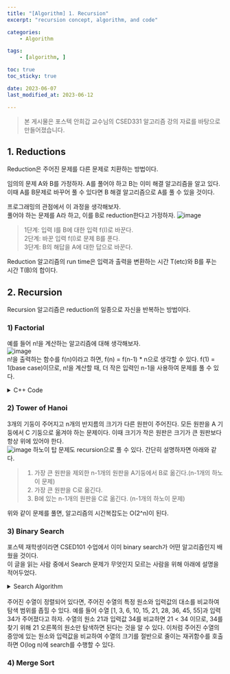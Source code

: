 ```yaml
---
title: "[Algorithm] 1. Recursion"
excerpt: "recursion concept, algorithm, and code"

categories:
    - Algorithm

tags:
    - [algorithm, ]

toc: true
toc_sticky: true

date: 2023-06-07
last_modified_at: 2023-06-12

---
```

> 본 게시물은 포스텍 안희갑 교수님의 CSED331 알고리즘 강의 자료를 바탕으로 만들어졌습니다.

## 1. Reductions
Reduction은 주어진 문제를 다른 문제로 치환하는 방법이다.  

임의의 문제 A와 B를 가정하자. A를 풀어야 하고 B는 이미 해결 알고리즘을 알고 있다. 이때 A를 B문제로 바꾸어 풀 수 있다면 B 해결 알고리즘으로 A를 풀 수 있을 것이다.

프로그래밍의 관점에서 이 과정을 생각해보자.  
풀어야 하는 문제를 A라 하고, 이를 B로 reduction한다고 가정하자.
![image](https://github.com/wnsgkchoi/wnsgkchoi.github.io/assets/135838609/6bdc17b6-59f6-405d-912c-375d6b8df611)
> 1단계: 입력 I를 B에 대한 입력 f(I)로 바꾼다.  
> 2단계: 바꾼 입력 f(I)로 문제 B를 푼다.  
> 3단계: B의 해답을 A에 대한 답으로 바꾼다.  

Reduction 알고리즘의 run time은 입력과 출력을 변환하는 시간 T(etc)와 B를 푸는 시간 T(B)의 합이다.

## 2. Recursion
Recursion 알고리즘은 reduction의 일종으로 자신을 반복하는 방법이다. 

### 1) Factorial
예를 들어 n!을 계산하는 알고리즘에 대해 생각해보자.  
![image](https://github.com/wnsgkchoi/wnsgkchoi.github.io/assets/135838609/ba0dffb7-5bf7-44dc-9673-8eb33a178e1f)  
n!을 출력하는 함수를 f(n)이라고 하면, f(n) = f(n-1) * n으로 생각할 수 있다. f(1) = 1(base case)이므로, n!을 계산할 때, 더 작은 입력인 n-1을 사용하여 문제를 풀 수 있다.

<details>
<summary> C++ Code </summary>
<div markdown="1">

```c++
#include <iostream>
using namespace std;

int factorial(int n) {
  if (n==1) return 1;
  return factorial(n-1) * n;
}

int main() {
  int n;
  cin >> n;   //input
  cout << factorial(n) << endl; //output
  return 0;
}
```
</div>
</details>

### 2) Tower of Hanoi
3개의 기둥이 주어지고 n개의 반지름의 크기가 다른 원판이 주어진다. 모든 원판을 A 기둥에서 C 기둥으로 옮겨야 하는 문제이다.
이때 크기가 작은 원판은 크기가 큰 원판보다 항상 위에 있어야 한다.  
![image](https://github.com/wnsgkchoi/wnsgkchoi.github.io/assets/135838609/43f8c689-3974-4f96-a0e2-1f5d4ad49b8c)
하노이 탑 문제도 recursion으로 풀 수 있다. 간단히 설명하자면 아래와 같다.  
> 1. 가장 큰 원판을 제외한 n-1개의 원판을 A기둥에서 B로 옮긴다.(n-1개의 하노이 문제)
> 2. 가장 큰 원판을 C로 옮긴다.
> 3. B에 있는 n-1개의 원판을 C로 옮긴다. (n-1개의 하노이 문제)  

위와 같이 문제를 풀면, 알고리즘의 시간복잡도는 O(2^n)이 된다.

### 3) Binary Search
포스텍 재학생이라면 CSED101 수업에서 이미 binary search가 어떤 알고리즘인지 배웠을 것이다.  
이 글을 읽는 사람 중에서 Search 문제가 무엇인지 모르는 사람을 위해 아래에 설명을 적어두었다.  

<details>
<summary> Search Algorithm </summary>
<div markdown="1">
Search 문제는 주어진 수열에서 원하는 원소를 찾아내는 문제를 말한다.<br>
일반적으로 주어진 수열이 오름차순 또는 내림차순으로 정렬된 상태를 가정한다.<br>
예를 들어 수열 [1, 3, 6, 10, 15, 21, 28, 36, 45, 55]과 입력 34가 주어졌다고 하자. 34는 주어진 수열에 존재하지 않으므로 해당 알고리즘은 false를 출력할 것이다.<br>
가장 기본적인 search 알고리즘은 주어진 수열을 처음부터 끝까지 탐색하는 것이다.  해당 알고리즘의 시간복잡도는 O(n)이다.
</div>
</details>
<br>
주어진 수열이 정렬되어 있다면, 주어진 수열의 특정 원소와 입력값의 대소를 비교하여 탐색 범위를 좁힐 수 있다.  
예를 들어 수열 [1, 3, 6, 10, 15, 21, 28, 36, 45, 55]과 입력 34가 주어졌다고 하자. 수열의 원소 21과 입력값 34를 비교하면 21 < 34 이므로, 34를 찾기 위해 21 오른쪽의 원소만 탐색하면 된다는 것을 알 수 있다.  
이처럼 주어진 수열의 중앙에 있는 원소와 입력값을 비교하여 수열의 크기를 절반으로 줄이는 재귀함수를 호출하면 O(log n)에 search를 수행할 수 있다.

### 4) Merge Sort
